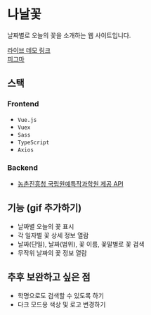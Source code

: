 # 나날꽃

날짜별로 오늘의 꽃을 소개하는 웹 사이트입니다.  

[라이브 데모 링크](https://daily-flower.web.app)  
[피그마](https://www.figma.com/file/OuuCbxVGE1NpNbz3pNOUNb/DailyFlower?node-id=6%3A70)

## 스택

### Frontend
-   `Vue.js`
-   `Vuex`
-   `Sass`
-   `TypeScript`
-   `Axios`

### Backend
- [농촌진흥청 국립원예특작과학원 제공 API](https://www.data.go.kr/data/15084605/openapi.do)

## 기능 (gif 추가하기)
- 날짜별 오늘의 꽃 표시
- 각 일자별 꽃 상세 정보 열람
- 날짜(단일), 날짜(범위), 꽃 이름, 꽃말별로 꽃 검색
- 무작위 날짜의 꽃 정보 열람

## 추후 보완하고 싶은 점
- 학명으로도 검색할 수 있도록 하기
- 다크 모드용 색상 및 로고 변경하기
